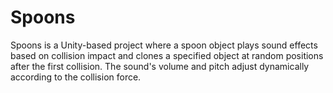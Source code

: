# Spoons
 Spoons is a Unity-based project where a spoon object plays sound effects based on collision impact and clones a specified object at random positions after the first collision. The sound's volume and pitch adjust dynamically according to the collision force.

